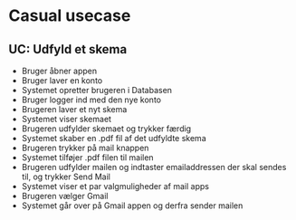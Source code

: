 # Casual usecase

## UC: Udfyld et skema

- Bruger åbner appen
- Bruger laver en konto
- Systemet opretter brugeren i Databasen
- Bruger logger ind med den nye konto
- Brugeren laver et nyt skema
- Systemet viser skemaet 
- Brugeren udfylder skemaet og trykker færdig
- Systemet skaber en .pdf fil af det udfyldte skema
- Brugeren trykker på mail knappen
- Systemet tilføjer .pdf filen til mailen
- Brugeren udfylder mailen og indtaster emailaddressen der skal sendes til, og trykker Send Mail
- Systemet viser et par valgmuligheder af mail apps
- Brugeren vælger Gmail
- Systemet går over på Gmail appen og derfra sender mailen

